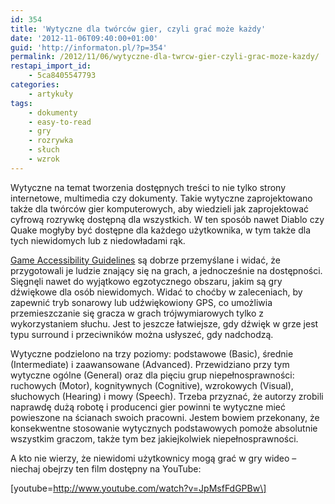 ```yaml
---
id: 354
title: 'Wytyczne dla twórców gier, czyli grać może każdy'
date: '2012-11-06T09:40:00+01:00'
guid: 'http://informaton.pl/?p=354'
permalink: /2012/11/06/wytyczne-dla-twrcw-gier-czyli-grac-moze-kazdy/
restapi_import_id:
    - 5ca8405547793
categories:
    - artykuły
tags:
    - dokumenty
    - easy-to-read
    - gry
    - rozrywka
    - słuch
    - wzrok
---
```


Wytyczne na temat tworzenia dostępnych treści to nie tylko strony internetowe, multimedia czy dokumenty. Takie wytyczne zaprojektowano także dla twórców gier komputerowych, aby wiedzieli jak zaprojektować cyfrową rozrywkę dostępną dla wszystkich. W ten sposób nawet Diablo czy Quake mogłyby być dostępne dla każdego użytkownika, w tym także dla tych niewidomych lub z niedowładami rąk.

[Game Accessibility Guidelines](http://www.gameaccessibilityguidelines.com/) są dobrze przemyślane i widać, że przygotowali je ludzie znający się na grach, a jednocześnie na dostępności. Sięgnęli nawet do wyjątkowo egzotycznego obszaru, jakim są gry dźwiękowe dla osób niewidomych. Widać to choćby w zaleceniach, by zapewnić tryb sonarowy lub udźwiękowiony GPS, co umożliwia przemieszczanie się gracza w grach trójwymiarowych tylko z wykorzystaniem słuchu. Jest to jeszcze łatwiejsze, gdy dźwięk w grze jest typu surround i przeciwników można usłyszeć, gdy nadchodzą.

Wytyczne podzielono na trzy poziomy: podstawowe (Basic), średnie (Intermediate) i zaawansowane (Advanced). Przewidziano przy tym wytyczne ogólne (General) oraz dla pięciu grup niepełnosprawności: ruchowych (Motor), kognitywnych (Cognitive), wzrokowych (Visual), słuchowych (Hearing) i mowy (Speech). Trzeba przyznać, że autorzy zrobili naprawdę dużą robotę i producenci gier powinni te wytyczne mieć powieszone na ścianach swoich pracowni. Jestem bowiem przekonany, że konsekwentne stosowanie wytycznych podstawowych pomoże absolutnie wszystkim graczom, także tym bez jakiejkolwiek niepełnosprawności.

A kto nie wierzy, że niewidomi użytkownicy mogą grać w gry wideo – niechaj obejrzy ten film dostępny na YouTube:

\[youtube=http://www.youtube.com/watch?v=JpMsfFdGPBw\]
